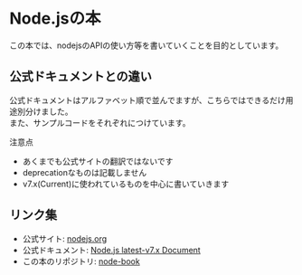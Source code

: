 # Node.jsの本

この本では、nodejsのAPIの使い方等を書いていくことを目的としています。

## 公式ドキュメントとの違い
公式ドキュメントはアルファベット順で並んでますが、こちらではできるだけ用途別分けました。  
また、サンプルコードをそれぞれにつけています。  

注意点
- あくまでも公式サイトの翻訳ではないです
- deprecationなものは記載しません
- v7.x(Current)に使われているものを中心に書いていきます

## リンク集
- 公式サイト: [nodejs.org](https://nodejs.org/en/)
- 公式ドキュメント: [Node.js latest-v7.x Document](https://nodejs.org/dist/latest-v7.x/docs/api/)
- この本のリポジトリ: [node-book](https://github.com/abouthiroppy/node-book)
